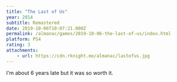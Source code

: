 ```yaml
---
title: "The Last of Us"
year: 2014
subtitle: Remastered
date: 2019-10-06T10:07:21.000Z
permalink: /almanac/games/2019-10-06-the-last-of-us/index.html
platform: PS4
rating: 3
attachments: 
    - url: https://cdn.rknight.me/almanac/lastofus.jpg
---
```


I'm about 6 years late but it was so worth it.